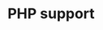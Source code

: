 ---
slug: php-support
version: v1.330.0
title: PHP support
tags: ['Script editor']
image: ./php_changelog.png
description: PHP is now supported as a primary language along TypeScript, Python, Go, Bash, or SQL languages.
features:
  [
    'PHP support.'
  ]
docs: /docs/getting_started/scripts_quickstart/php
---